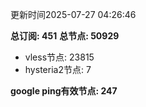 更新时间2025-07-27 04:26:46

**总订阅: 451**
**总节点: 50929**
- vless节点: 23815
- hysteria2节点: 7

**google ping有效节点: 247**
